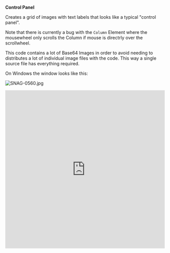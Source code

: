 **Control Panel**

Creates a grid of images with text labels that looks like a typical "control panel".  

Note that there is currently a bug with the `Column` Element where the mousewheel only scrolls the Column if mouse is directrly over the scrollwheel.

This code contains a lot of Base64 Images in order to avoid needing to distributes a lot of individual image files with the code.  This way a single source file has everything required.

On Windows the window looks like this:

![SNAG-0560.jpg](/api/files/5dd940182f768202342d1604/snag-0560.jpeg "SNAG-0560.jpg")

<iframe src='https://trinket.io/embed/pygame/d12422e22c?start=result' width='100%' height='500' frameborder='0' marginwidth='0' marginheight='0' allowfullscreen></iframe>
